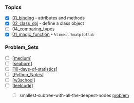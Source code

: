 ### Topics
- [x] [01_binding](https://github.com/krystinli/code_snippet_collection/blob/master/binding.ipynb) - attributes and methods
- [x] [02_class_obj](https://github.com/krystinli/code_snippet_collection/blob/master/class_obj.ipynb) - define a class object 
- [ ] [04_comparing_types]()
- [x] [01_magic_function](https://github.com/krystinli/code_snippet_collection/blob/master/magic_function.ipynb) - `%timeit` `%matplotlib`

### Problem_Sets
- [ ] [[medium]](https://medium.com/)
- [ ] [[seaborn]](https://seaborn.pydata.org/tutorial.html)
- [ ] [[10-days-of-statistics]](https://www.hackerrank.com/domains/tutorials/10-days-of-statistics)
- [ ] [[Python_Notes]](https://github.com/krystinli/Learnings/blob/master/01_Python.md)
- [ ] [[w3school]](https://www.w3schools.com/python/python_classes.asp)
- [ ] [[leetcode]](https://leetcode.com/)
  - [ ] smallest-subtree-with-all-the-deepest-nodes [problem](https://leetcode.com/problems/smallest-subtree-with-all-the-deepest-nodes/)

